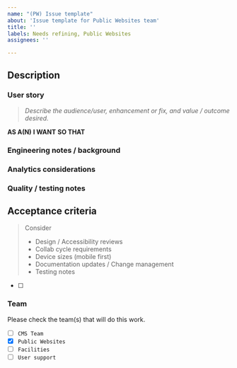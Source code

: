 ```yaml
---
name: "(PW) Issue template"
about: 'Issue template for Public Websites team'
title: ''
labels: Needs refining, Public Websites
assignees: ''

---
```


## Description

### User story
> _Describe the audience/user, enhancement or fix, and value / outcome desired._

**AS A(N)** 
**I WANT** 
**SO THAT** 


### Engineering notes / background


### Analytics considerations


### Quality / testing notes


## Acceptance criteria

>Consider 
> - Design / Accessibility reviews
> - Collab cycle requirements
> - Device sizes (mobile first)
> - Documentation updates / Change management
> - Testing notes

- [ ] 


### Team
Please check the team(s) that will do this work.

- [ ] `CMS Team`
- [X] `Public Websites`
- [ ] `Facilities`
- [ ] `User support`
